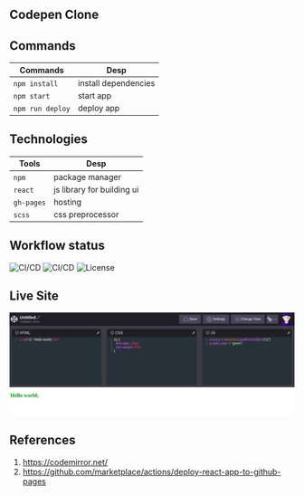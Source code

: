 ## Codepen Clone

## Commands
  | Commands     |            Desp         |
  |--------------|-------------------------|
  |`npm install` | install dependencies    |
  |`npm start`   | start app               |
  |`npm run deploy` | deploy app           |

## Technologies
|   Tools    |    Desp                   |
|------------|---------------------------|
| `npm`      | package manager           |
| `react`    | js library for building ui|
| `gh-pages` | hosting                   |
| `scss`     | css preprocessor          |


## Workflow status
  ![CI/CD](https://github.com/sudipstha08/codepen/workflows/codepen_cd/badge.svg)
  ![CI/CD](https://github.com/sudipstha08/codepen/workflows/codepen_ci/badge.svg)
  ![License](https://img.shields.io/github/license/dyarleniber/react-workflow-gh-actions)
## Live Site
<a href="https://sudipstha08.github.io/codepen/" rel="codepen">![codepen-clone](https://github.com/sudipstha08/codepen/blob/master/src/assets/pen.png?raw=true)</a>

## References
1. https://codemirror.net/
2. https://github.com/marketplace/actions/deploy-react-app-to-github-pages